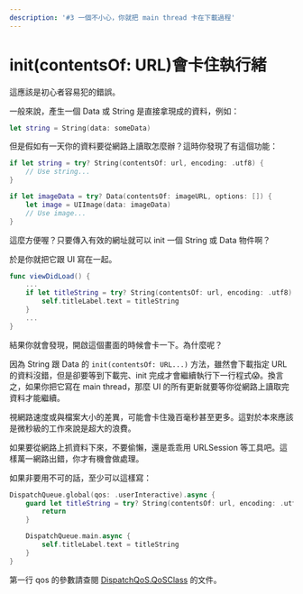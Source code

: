 ```yaml
---
description: '#3 一個不小心，你就把 main thread 卡在下載過程'
---
```


# init\(contentsOf: URL\)會卡住執行緒

這應該是初心者容易犯的錯誤。

一般來說，產生一個 Data 或 String 是直接拿現成的資料，例如：

```swift
let string = String(data: someData)
```

但是假如有一天你的資料要從網路上讀取怎麼辦？這時你發現了有這個功能：

```swift
if let string = try? String(contentsOf: url, encoding: .utf8) {
    // Use string...
}

if let imageData = try? Data(contentsOf: imageURL, options: []) {
    let image = UIImage(data: imageData)
    // Use image...
}
```

這麼方便喔？只要傳入有效的網址就可以 init 一個 String 或 Data 物件啊？

於是你就把它跟 UI 寫在一起。

```swift
func viewDidLoad() {
    ...
    if let titleString = try? String(contentsOf: url, encoding: .utf8) {
        self.titleLabel.text = titleString
    }
    ...
}
```

結果你就會發現，開啟這個畫面的時候會卡一下。為什麼呢？

因為 String 跟 Data 的 `init(contentsOf: URL...)` 方法，雖然會下載指定 URL 的資料沒錯，但是卻要等到下載完、init 完成才會繼續執行下一行程式😱。換言之，如果你把它寫在 main thread，那麼 UI 的所有更新就要等你從網路上讀取完資料才能繼續。

視網路速度或與檔案大小的差異，可能會卡住幾百毫秒甚至更多。這對於本來應該是微秒級的工作來說是超大的浪費。

如果要從網路上抓資料下來，不要偷懶，還是乖乖用 URLSession 等工具吧。這樣萬一網路出錯，你才有機會做處理。

如果非要用不可的話，至少可以這樣寫：

```swift
DispatchQueue.global(qos: .userInteractive).async {
    guard let titleString = try? String(contentsOf: url, encoding: .utf8) else {
        return 
    }

    DispatchQueue.main.async {
        self.titleLabel.text = titleString
    }
}
```

第一行 qos 的參數請查閱 [DispatchQoS.QoSClass](https://developer.apple.com/documentation/dispatch/dispatchqos.qosclass) 的文件。

